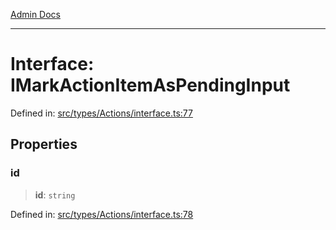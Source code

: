 [Admin Docs](/)

***

# Interface: IMarkActionItemAsPendingInput

Defined in: [src/types/Actions/interface.ts:77](https://github.com/PalisadoesFoundation/talawa-admin/blob/main/src/types/Actions/interface.ts#L77)

## Properties

### id

> **id**: `string`

Defined in: [src/types/Actions/interface.ts:78](https://github.com/PalisadoesFoundation/talawa-admin/blob/main/src/types/Actions/interface.ts#L78)
